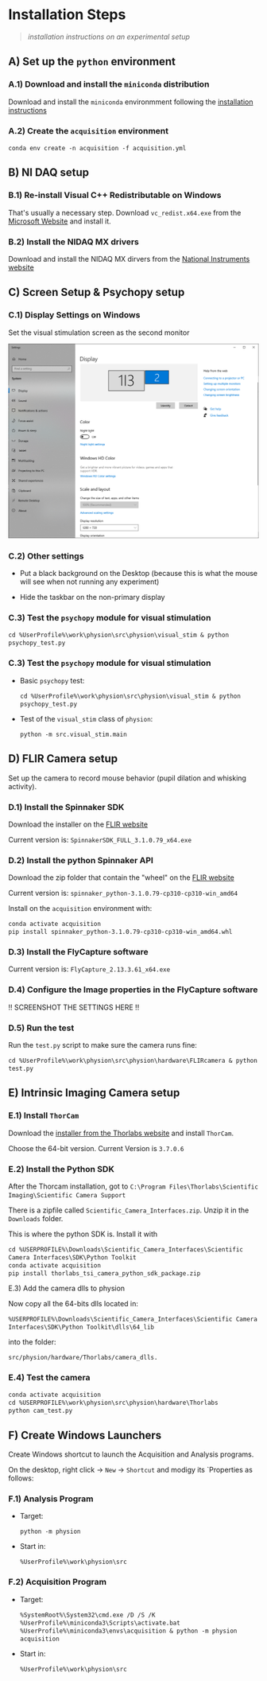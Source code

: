 # Installation Steps

> *installation instructions on an experimental setup*

## A) Set up the `python` environment

### A.1) Download and install the `miniconda` distribution

Download and install the `miniconda` environmment following the [installation instructions](https://docs.conda.io/projects/miniconda/en/latest/miniconda-install.html)

### A.2) Create the `acquisition` environment

```
conda env create -n acquisition -f acquisition.yml
```

## B) NI DAQ setup

### B.1) Re-install Visual C++ Redistributable on Windows

That's usually a necessary step. Download `vc_redist.x64.exe` from the [Microsoft Website](https://learn.microsoft.com/fr-fr/cpp/windows/latest-supported-vc-redist?view=msvc-170) and install it.

### B.2) Install the NIDAQ MX drivers

Download and install the NIDAQ MX dirvers from the [National Instruments website](https://www.ni.com/fr/support/downloads/drivers/download.ni-daq-mx.html)

## C) Screen Setup & Psychopy setup

### C.1) Display Settings on Windows

Set the visual stimulation screen as the second monitor

<p align="center">
  <img src="./pics/Windows-Display-Settings.png"/>
</p>

### C.2) Other settings

- Put a black background on the Desktop (because this is what the mouse will see when not running any experiment)

- Hide the taskbar on the non-primary display

### C.3) Test the `psychopy` module for visual stimulation

```
cd %UserProfile%\work\physion\src\physion\visual_stim & python psychopy_test.py
```
### C.3) Test the `psychopy` module for visual stimulation

- Basic `psychopy` test:
    ```
    cd %UserProfile%\work\physion\src\physion\visual_stim & python psychopy_test.py
    ```
- Test of the `visual_stim` class of `physion`:
    ```
    python -m src.visual_stim.main
    ```

## D) FLIR Camera setup

Set up the camera to record mouse behavior (pupil dilation and whisking activity).

### D.1) Install the Spinnaker SDK

Download the installer on the [FLIR website](https://www.flir.com/support-center/iis/machine-vision/downloads/spinnaker-sdk-download/spinnaker-sdk--download-files/)

Current version is: `SpinnakerSDK_FULL_3.1.0.79_x64.exe`

### D.2) Install the python Spinnaker API

Download the zip folder that contain the "wheel" on the [FLIR website](https://www.flir.com/support-center/iis/machine-vision/downloads/spinnaker-sdk-download/spinnaker-sdk--download-files/)

Current version is: `spinnaker_python-3.1.0.79-cp310-cp310-win_amd64`

Install on the `acquisition` environment with:
```
conda activate acquisition
pip install spinnaker_python-3.1.0.79-cp310-cp310-win_amd64.whl
```

### D.3) Install the FlyCapture software

Current version is: `FlyCapture_2.13.3.61_x64.exe`

### D.4) Configure the Image properties in the FlyCapture software

!! SCREENSHOT THE SETTINGS HERE !!

### D.5) Run the test

Run the `test.py` script to make sure the camera runs fine:
```
cd %UserProfile%\work\physion\src\physion\hardware\FLIRcamera & python test.py
```

## E) Intrinsic Imaging Camera setup

### E.1) Install `ThorCam` 

Download the [installer from the Thorlabs website](https://www.thorlabs.com/software_pages/ViewSoftwarePage.cfm?Code=ThorCam) and install `ThorCam`.

Choose the 64-bit version. Current Version is `3.7.0.6`

### E.2) Install the Python SDK

After the Thorcam installation, got to `C:\Program Files\Thorlabs\Scientific Imaging\Scientific Camera Support`

There is a zipfile called `Scientific_Camera_Interfaces.zip`. Unzip it in the `Downloads` folder.

This is where the python SDK is. Install it with
 
```
cd %USERPROFILE%\Downloads\Scientific_Camera_Interfaces\Scientific Camera Interfaces\SDK\Python Toolkit
conda activate acquisition
pip install thorlabs_tsi_camera_python_sdk_package.zip
```

E.3) Add the camera dlls to physion

Now copy all the 64-bits dlls located in: 
```
%USERPROFILE%\Downloads\Scientific_Camera_Interfaces\Scientific Camera Interfaces\SDK\Python Toolkit\dlls\64_lib
```
into the folder: 
```
src/physion/hardware/Thorlabs/camera_dlls.
```

### E.4) Test the camera

```
conda activate acquisition
cd %USERPROFILE%\work\physion\src\physion\hardware\Thorlabs
python cam_test.py
```

## F) Create Windows Launchers

Create Windows shortcut to launch the Acquisition and Analysis programs.

On the desktop, right click -> `New` -> `Shortcut` and modigy its `Properties as follows: 

### F.1) Analysis Program

- Target:
  ```
  python -m physion 
  ```
- Start in:
  ```
  %UserProfile%\work\physion\src
  ```

### F.2) Acquisition Program

- Target:
  ```
  %SystemRoot%\System32\cmd.exe /D /S /K %UserProfile%\miniconda3\Scripts\activate.bat %UserProfile%\miniconda3\envs\acquisition & python -m physion acquisition
  ```
- Start in:
  ```
  %UserProfile%\work\physion\src
  ```
